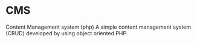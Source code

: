 # CMS
Content Management system (php) 
A simple content management system (CRUD) developed by using object oriented PHP. 
